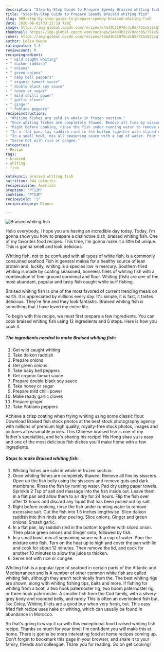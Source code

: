 ```yaml
---
description: "Step-by-Step Guide to Prepare Speedy Braised whiting fish"
title: "Step-by-Step Guide to Prepare Speedy Braised whiting fish"
slug: 989-step-by-step-guide-to-prepare-speedy-braised-whiting-fish
date: 2020-06-02T03:32:19.720Z
image: https://img-global.cpcdn.com/recipes/54a43b31970cdc85/751x532cq70/braised-whiting-fish-recipe-main-photo.jpg
thumbnail: https://img-global.cpcdn.com/recipes/54a43b31970cdc85/751x532cq70/braised-whiting-fish-recipe-main-photo.jpg
cover: https://img-global.cpcdn.com/recipes/54a43b31970cdc85/751x532cq70/braised-whiting-fish-recipe-main-photo.jpg
author: Lelia Owens
ratingvalue: 3.5
reviewcount: 9
recipeingredient:
- " wild caught whiting"
- " daikon raddish"
- " onions"
- " green onions"
- " baby bell peppers"
- " organic tamari sauce"
- " double black soy sauce"
- " honey or sugar"
- " mild chilli power"
- " garlic cloves"
- " ginger"
- " Poblano peppers"
recipeinstructions:
- "Whiting fishes are sold in whole in frozen section."
- "Once whiting fishes are completely thawed. Remove all fins by sisscers. Open up the fish belly using the sisscers and remove guts and dark membrane. Rinse the fish by running water. Pad dry using paper towels. Sprinkle 2 Tsp of salt and massage into the fish inside out. Leave them in a flat pan and allow them to air dry for 24 hours. Flip the fish over after 12 hours and discard any liquid that has been pulled out by salt."
- "Right before cooking, rinse the fish under running water to remove excessive salt. Cut the fish into 1.5 inches lengthwise. Slice daikon raddish into thin rinds after peeling. Slice onions, Ginger and green onions. Smash garlic."
- "In a flat pan, lay raddish rind in the bottom together with sliced onion. Then place green onions and Ginger onto, followed by fish."
- "In a small bowl, mix all seasoning sauce with a cup of water. Pour the mixture onto fish. Turn on the heat up to high and cover the pan with lid and cook for about 12 minutes. Then remove the lid, and cook for another 10 minutes to allow the juice to thicken."
- "Serve hot with rice or congee."
categories:
- Recipe
tags:
- braised
- whiting
- fish

katakunci: braised whiting fish 
nutrition: 244 calories
recipecuisine: American
preptime: "PT12M"
cooktime: "PT53M"
recipeyield: "1"
recipecategory: Dinner

---
```



![Braised whiting fish](https://img-global.cpcdn.com/recipes/54a43b31970cdc85/751x532cq70/braised-whiting-fish-recipe-main-photo.jpg)

Hello everybody, I hope you are having an incredible day today. Today, I'm gonna show you how to prepare a distinctive dish, braised whiting fish. One of my favorites food recipes. This time, I'm gonna make it a little bit unique. This is gonna smell and look delicious.

Whiting fish, not to be confused with all types of white fish, is a commonly consumed seafood Fish in general makes for a healthy source of lean protein and, luckily, whiting is a species low in mercury. Southern fried whiting is made by coating seasoned, boneless filets of whiting fish with a combination of fine-ground cornmeal and flour. Whiting (fish) are one of the most abundant, popular and tasty fish caught while surf fishing.

Braised whiting fish is one of the most favored of current trending meals on earth. It is appreciated by millions every day. It's simple, it is fast, it tastes delicious. They're fine and they look fantastic. Braised whiting fish is something that I have loved my entire life.


To begin with this recipe, we must first prepare a few ingredients. You can cook braised whiting fish using 12 ingredients and 6 steps. Here is how you cook it.

<!--inarticleads1-->

##### The ingredients needed to make Braised whiting fish:

1. Get  wild caught whiting
1. Take  daikon raddish
1. Prepare  onions
1. Get  green onions
1. Take  baby bell peppers
1. Get  organic tamari sauce
1. Prepare  double black soy sauce
1. Take  honey or sugar
1. Prepare  mild chilli power
1. Make ready  garlic cloves
1. Prepare  ginger
1. Take  Poblano peppers


Achieve a crisp coating when frying whiting using some classic flour. Download Braised fish stock photos at the best stock photography agency with millions of premium high quality, royalty-free stock photos, images and pictures at reasonable prices. This Chinese braised fish is one of my father&#39;s specialties, and he&#39;s sharing his recipe! His Hong shao yu is easy and one of the most delicious fish dishes you&#39;ll make home with a few ingredients. 

<!--inarticleads2-->

##### Steps to make Braised whiting fish:

1. Whiting fishes are sold in whole in frozen section.
1. Once whiting fishes are completely thawed. Remove all fins by sisscers. Open up the fish belly using the sisscers and remove guts and dark membrane. Rinse the fish by running water. Pad dry using paper towels. Sprinkle 2 Tsp of salt and massage into the fish inside out. Leave them in a flat pan and allow them to air dry for 24 hours. Flip the fish over after 12 hours and discard any liquid that has been pulled out by salt.
1. Right before cooking, rinse the fish under running water to remove excessive salt. Cut the fish into 1.5 inches lengthwise. Slice daikon raddish into thin rinds after peeling. Slice onions, Ginger and green onions. Smash garlic.
1. In a flat pan, lay raddish rind in the bottom together with sliced onion. Then place green onions and Ginger onto, followed by fish.
1. In a small bowl, mix all seasoning sauce with a cup of water. Pour the mixture onto fish. Turn on the heat up to high and cover the pan with lid and cook for about 12 minutes. Then remove the lid, and cook for another 10 minutes to allow the juice to thicken.
1. Serve hot with rice or congee.


Whiting fish is a popular type of seafood in certain parts of the Atlantic and Mediterranean and is A number of other common white fish are called whiting fish, although they aren&#39;t technically from the. The best whiting rigs are shown, along with whiting fishing tips, baits and more. If fishing for whiting from a boat, a two hook paternoster rig, two boom paternoster rig or three hook paternoster. A smaller fish from the Cod family, with a silvery-grey body and rounded belly, and rarely This is often an overlooked fish but, like Coley, Whiting fillets are a good buy when very fresh, but. This easy fried fish recipe uses hake or whiting, which can usually be found in abundance in Morocco. 

So that's going to wrap it up with this exceptional food braised whiting fish recipe. Thanks so much for your time. I'm confident you will make this at home. There is gonna be more interesting food at home recipes coming up. Don't forget to bookmark this page in your browser, and share it to your family, friends and colleague. Thank you for reading. Go on get cooking!
